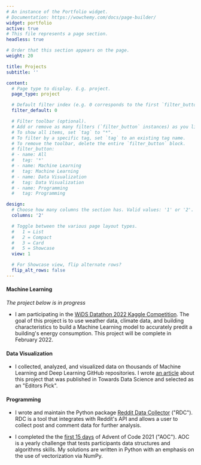 ```yaml
---
# An instance of the Portfolio widget.
# Documentation: https://wowchemy.com/docs/page-builder/
widget: portfolio
active: true
# This file represents a page section.
headless: true

# Order that this section appears on the page.
weight: 20

title: Projects
subtitle: ''

content:
  # Page type to display. E.g. project.
  page_type: project

  # Default filter index (e.g. 0 corresponds to the first `filter_button` instance below).
  filter_default: 0

  # Filter toolbar (optional).
  # Add or remove as many filters (`filter_button` instances) as you like.
  # To show all items, set `tag` to "*".
  # To filter by a specific tag, set `tag` to an existing tag name.
  # To remove the toolbar, delete the entire `filter_button` block.
  # filter_button:
  # - name: All
  #   tag: '*'
  # - name: Machine Learning
  #   tag: Machine Learning
  # - name: Data Visualization
  #   tag: Data Visualization
  # - name: Programming
  #   tag: Programming

design:
  # Choose how many columns the section has. Valid values: '1' or '2'.
  columns: '2'

  # Toggle between the various page layout types.
  #   1 = List
  #   2 = Compact
  #   3 = Card
  #   5 = Showcase
  view: 1

  # For Showcase view, flip alternate rows?
  flip_alt_rows: false
---
```

#### Machine Learning

*The project below is in progress*

- I am participating in the [WiDS Datathon 2022 Kaggle Competition](https://www.kaggle.com/c/widsdatathon2022).  The goal of this project is to use weather data, climate data, and building characteristics to build a Machine Learning model to accurately predit a building's energy consumption.  This project will be complete in February 2022.

#### Data Visualization

- I collected, analyzed, and visualized data on thousands of Machine Learning and Deep Learning GitHub repositories.  I wrote [an article](https://towardsdatascience.com/exploring-the-most-popular-machine-learning-and-deep-learning-github-repositories-90b9ecf12be7) about this project that was published in Towards Data Science and selected as an "Editors Pick".

#### Programming

- I wrote and maintain the Python package [Reddit Data Collector](https://github.com/nicovandenhooff/reddit-data-collector) ("RDC").  RDC is a tool that integrates with Reddit's API and allows a user to collect post and comment data for further analysis.

- I completed the the [first 15 days](https://github.com/nicovandenhooff/advent-of-code-2021) of Advent of Code 2021 ("AOC").  AOC is a yearly challenge that tests participants data structures and algorithms skills.  My solutions are written in Python with an emphasis on the use of vectorization via NumPy.